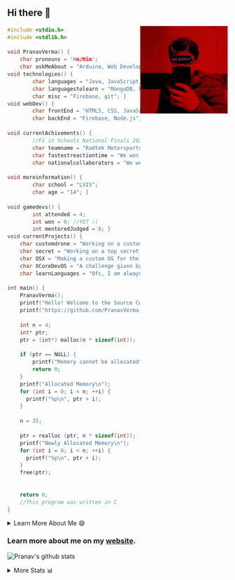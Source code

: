 ## Hi there 👋

<img align='right' src="https://github.com/PranavVerma-droid/PranavVerma-droid/blob/main/DP.jpg" width="200">

```c
#include <stdio.h>
#include <stdlib.h>

void PranavVerma() {
    char pronouns = 'He/Him';
    char askMeAbout = "Arduino, Web Development, Server Management"; }
void technologies() {
        char languages = "Java, JavaScript, C, Python, C++, UNIX, CSS, C#";
        char languagestolearn = "MongoDB, React, Redux, Node.js, R, F#, CoffeeScript, SQL, KOTLIN";
        char misc = "Firebase, git"; }
void webDev() {
        char frontEnd = "HTML5, CSS, JavaScript";
        char backEnd = "Firebase, Node.js"; }
        
void currentAchivements() {
        //F1 in Schools National Finals 2022 (w/ @japaneil):
        char teamname = "Radtek Motorsports";
        char fastestreactiontime = "We won the fastest reaction time award! (0.029s)";
        char nationalcollaborators = "We were in the nominations for National Colaborators!"; }
   
void moreinformation() {
        char school = "LVIS";
        char age = "14"; }
        
void gamedevs() {
        int attended = 4;
        int won = 0; //YET :(
        int mentoredJudged = 0; }
void currentProjects() {
    char customdrone = "Working on a customizable drone that is less than 12$!";
    char secret = "Working on a top secret project! Stay tuned!";
    char OSX = "Making a custom OS for the above project";
    char XCoreDevOS = "A challenge given by my fellow classmates - make a os w/ scrambled lib names";
    char learnLanguages = "Ofc, I am always learning something, and I love to learn new and different languages!" }

int main() {
    PranavVerma();
    printf("Hello! Welcome to the Source Code of my Github Readme.md!\n");
    printf("https://github.com/PranavVerma-droid");
    
    int n = 4;
    int* ptr;
    ptr = (int*) malloc(n * sizeof(int));

    if (ptr == NULL) {
        printf("Memory cannot be allocated");
        return 0;
    }
    printf("Allocated Memory\n");
    for (int i = 0; i < n; ++i) {
      printf("%p\n", ptr + i);
    }

    n = 35;

    ptr = realloc (ptr, n * sizeof(int));
    printf("Newly Allocated Memory\n");
    for (int i = 0; i < n; ++i) {
      printf("%p\n", ptr + i);
    }
    free(ptr);
    
    
    return 0;
    //This program was written in C
}
```

<!--START_SECTION:table-->
<details>

<summary>Learn More About Me 😄 </summary>

I am a student at Lotus Valley, Noida, and I am currently working on software more than hardware. I am interested and have experience in full stack development, arduino, and Server management. I hope to learn more coding and get better at the ones I already know. My ultimate aim is to leave the world better than I started with it.

</details>

<!--END_SECTION:table-->

### Learn more about me on my [website](https://pranavverma233.wixsite.com/pranav-verma/).

<!--START_SECTION:activity-->
<!--1. 🗣 Commented on [#107317](https://github.com/flutter/flutter/issues/107317) in [flutter/flutter](https://github.com/flutter/flutter)
2. ❗️ Opened issue [#9057](https://github.com/firebase/flutterfire/issues/9057) in [firebase/flutterfire](https://github.com/firebase/flutterfire)
3. 🎉 Merged PR [#47](https://github.com/DSC-UTDallas/DSC-Bot/pull/47) in [DSC-UTDallas/DSC-Bot](https://github.com/DSC-UTDallas/DSC-Bot)
4. 💪 Opened PR [#47](https://github.com/DSC-UTDallas/DSC-Bot/pull/47) in [DSC-UTDallas/DSC-Bot](https://github.com/DSC-UTDallas/DSC-Bot)
5. ❗️ Closed issue [#34](https://github.com/DSC-UTDallas/DSC-Bot/issues/34) in [DSC-UTDallas/DSC-Bot](https://github.com/DSC-UTDallas/DSC-Bot) -->
<!--END_SECTION:activity-->

![Pranav's github stats](https://github-readme-stats.vercel.app/api?username=PranavVerma-droid)

<!--START_SECTION:table-->
<details>

<summary>More Stats 📊 </summary>

<!--START_SECTION:waka-->
![Code Time](http://img.shields.io/badge/Code%20Time-1%2C220%20hrs%2056%20mins-blue)

![Lines of code](https://img.shields.io/badge/From%20Hello%20World%20I%27ve%20Written--1%20Million%20lines%20of%20code-blue)

**🐱 My GitHub Data** 

> 🏆 234 Commits in the Year 2022
 > 
> 📦 587.5 kB Used in GitHub's Storage 
 > 
> 📜 5 Public Repositories 
 > 
> 🔑 12 Private Repositories

```text
🌞 Morning    60 commits     ████░░░░░░░░░░░░░░░░░░░░░   16.79% 
🌆 Daytime    122 commits    ███████░░░░░░░░░░░░░░░░░░   29.68% 
🌃 Evening    151 commits    █████████░░░░░░░░░░░░░░░░   36.74% 
🌙 Night      69 commits     ████░░░░░░░░░░░░░░░░░░░░░   16.79%

```
📅 **Commits Based on the Week:** 

```text
Monday       110 commits    ██████░░░░░░░░░░░░░░░░░░░   26.76% 
Tuesday      81 commits     █████░░░░░░░░░░░░░░░░░░░░   19.71% 
Wednesday    28 commits     █░░░░░░░░░░░░░░░░░░░░░░░░   6.81% 
Thursday     16 commits     █░░░░░░░░░░░░░░░░░░░░░░░░   3.89% 
Friday       13 commits     ░░░░░░░░░░░░░░░░░░░░░░░░░   3.16% 
Saturday     60 commits     ███░░░░░░░░░░░░░░░░░░░░░░   14.6% 
Sunday       103 commits    ██████░░░░░░░░░░░░░░░░░░░   25.06%
